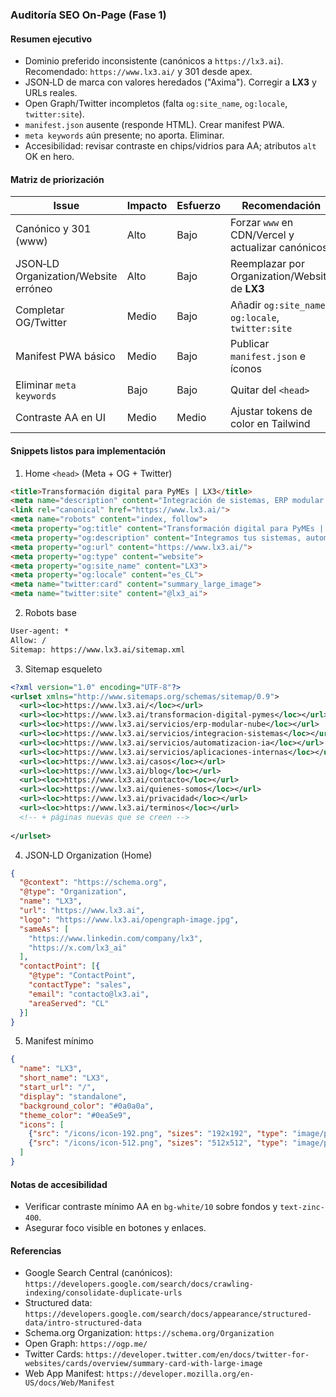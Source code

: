 ### Auditoría SEO On‑Page (Fase 1)

#### Resumen ejecutivo

- Dominio preferido inconsistente (canónicos a `https://lx3.ai`). Recomendado: `https://www.lx3.ai/` y 301 desde apex.
- JSON‑LD de marca con valores heredados ("Axima"). Corregir a **LX3** y URLs reales.
- Open Graph/Twitter incompletos (falta `og:site_name`, `og:locale`, `twitter:site`).
- `manifest.json` ausente (responde HTML). Crear manifest PWA.
- `meta keywords` aún presente; no aporta. Eliminar.
- Accesibilidad: revisar contraste en chips/vidrios para AA; atributos `alt` OK en hero.

#### Matriz de priorización

| Issue | Impacto | Esfuerzo | Recomendación |
| --- | --- | --- | --- |
| Canónico y 301 (www) | Alto | Bajo | Forzar `www` en CDN/Vercel y actualizar canónicos |
| JSON‑LD Organization/Website erróneo | Alto | Bajo | Reemplazar por Organization/Website de **LX3** |
| Completar OG/Twitter | Medio | Bajo | Añadir `og:site_name`, `og:locale`, `twitter:site` |
| Manifest PWA básico | Medio | Bajo | Publicar `manifest.json` e íconos |
| Eliminar `meta keywords` | Bajo | Bajo | Quitar del `<head>` |
| Contraste AA en UI | Medio | Medio | Ajustar tokens de color en Tailwind |

#### Snippets listos para implementación

1) Home `<head>` (Meta + OG + Twitter)

```html
<title>Transformación digital para PyMEs | LX3</title>
<meta name="description" content="Integración de sistemas, ERP modular en la nube, automatización con IA y apps internas para PyMEs. MVP en 30–90 días.">
<link rel="canonical" href="https://www.lx3.ai/">
<meta name="robots" content="index, follow">
<meta property="og:title" content="Transformación digital para PyMEs | LX3">
<meta property="og:description" content="Integramos tus sistemas, automatizamos procesos y construimos ERP modular y apps internas.">
<meta property="og:url" content="https://www.lx3.ai/">
<meta property="og:type" content="website">
<meta property="og:site_name" content="LX3">
<meta property="og:locale" content="es_CL">
<meta name="twitter:card" content="summary_large_image">
<meta name="twitter:site" content="@lx3_ai">
```

2) Robots base

```txt
User-agent: *
Allow: /
Sitemap: https://www.lx3.ai/sitemap.xml
```

3) Sitemap esqueleto

```xml
<?xml version="1.0" encoding="UTF-8"?>
<urlset xmlns="http://www.sitemaps.org/schemas/sitemap/0.9">
  <url><loc>https://www.lx3.ai/</loc></url>
  <url><loc>https://www.lx3.ai/transformacion-digital-pymes</loc></url>
  <url><loc>https://www.lx3.ai/servicios/erp-modular-nube</loc></url>
  <url><loc>https://www.lx3.ai/servicios/integracion-sistemas</loc></url>
  <url><loc>https://www.lx3.ai/servicios/automatizacion-ia</loc></url>
  <url><loc>https://www.lx3.ai/servicios/aplicaciones-internas</loc></url>
  <url><loc>https://www.lx3.ai/casos</loc></url>
  <url><loc>https://www.lx3.ai/blog</loc></url>
  <url><loc>https://www.lx3.ai/contacto</loc></url>
  <url><loc>https://www.lx3.ai/quienes-somos</loc></url>
  <url><loc>https://www.lx3.ai/privacidad</loc></url>
  <url><loc>https://www.lx3.ai/terminos</loc></url>
  <!-- + páginas nuevas que se creen -->
  
</urlset>
```

4) JSON‑LD Organization (Home)

```json
{
  "@context": "https://schema.org",
  "@type": "Organization",
  "name": "LX3",
  "url": "https://www.lx3.ai",
  "logo": "https://www.lx3.ai/opengraph-image.jpg",
  "sameAs": [
    "https://www.linkedin.com/company/lx3",
    "https://x.com/lx3_ai"
  ],
  "contactPoint": [{
    "@type": "ContactPoint",
    "contactType": "sales",
    "email": "contacto@lx3.ai",
    "areaServed": "CL"
  }]
}
```

5) Manifest mínimo

```json
{
  "name": "LX3",
  "short_name": "LX3",
  "start_url": "/",
  "display": "standalone",
  "background_color": "#0a0a0a",
  "theme_color": "#0ea5e9",
  "icons": [
    {"src": "/icons/icon-192.png", "sizes": "192x192", "type": "image/png"},
    {"src": "/icons/icon-512.png", "sizes": "512x512", "type": "image/png"}
  ]
}
```

#### Notas de accesibilidad

- Verificar contraste mínimo AA en `bg-white/10` sobre fondos y `text-zinc-400`.
- Asegurar foco visible en botones y enlaces.

#### Referencias

- Google Search Central (canónicos): `https://developers.google.com/search/docs/crawling-indexing/consolidate-duplicate-urls`
- Structured data: `https://developers.google.com/search/docs/appearance/structured-data/intro-structured-data`
- Schema.org Organization: `https://schema.org/Organization`
- Open Graph: `https://ogp.me/`
- Twitter Cards: `https://developer.twitter.com/en/docs/twitter-for-websites/cards/overview/summary-card-with-large-image`
- Web App Manifest: `https://developer.mozilla.org/en-US/docs/Web/Manifest`

